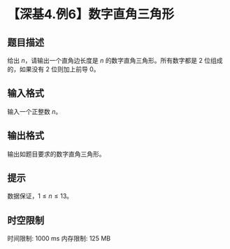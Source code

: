 # 【深基4.例6】数字直角三角形

## 题目描述

给出 $n$，请输出一个直角边长度是 $n$ 的数字直角三角形。所有数字都是 $2$ 位组成的，如果没有 $2$ 位则加上前导 $0$。

## 输入格式

输入一个正整数 $n$。

## 输出格式

输出如题目要求的数字直角三角形。

## 提示

数据保证，$1\le n\le13$。

## 时空限制

时间限制: 1000 ms
内存限制: 125 MB
